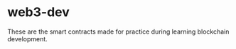 # web3-dev

These are the smart contracts made for practice during learning blockchain development.

